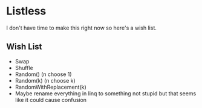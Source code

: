 Listless
========

I don't have time to make this right now so here's a wish list.

Wish List
---------

- Swap
- Shuffle
- Random() (n choose 1)
- Random(k) (n choose k)
- RandomWithReplacement(k)
- Maybe rename everything in linq to something not stupid but that seems like it could cause confusion
